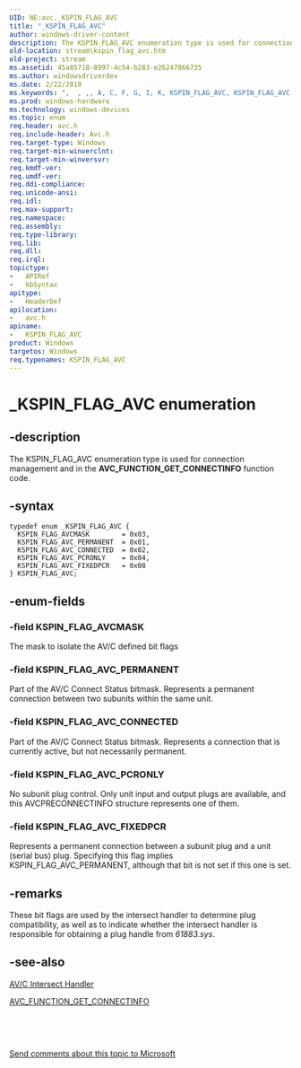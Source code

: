 ```yaml
---
UID: NE:avc._KSPIN_FLAG_AVC
title: "_KSPIN_FLAG_AVC"
author: windows-driver-content
description: The KSPIN_FLAG_AVC enumeration type is used for connection management and in the AVC_FUNCTION_GET_CONNECTINFO function code.
old-location: stream\kspin_flag_avc.htm
old-project: stream
ms.assetid: 45a85718-8997-4c54-b283-e26247866735
ms.author: windowsdriverdev
ms.date: 2/22/2018
ms.keywords: ",  , ,, A, C, F, G, I, K, KSPIN_FLAG_AVC, KSPIN_FLAG_AVC enumeration [Streaming Media Devices], KSPIN_FLAG_AVCMASK, KSPIN_FLAG_AVC_CONNECTED, KSPIN_FLAG_AVC_FIXEDPCR, KSPIN_FLAG_AVC_PCRONLY, KSPIN_FLAG_AVC_PERMANENT, L, N, P, S, V, _, _KSPIN_FLAG_AVC, avc/KSPIN_FLAG_AVC, avc/KSPIN_FLAG_AVCMASK, avc/KSPIN_FLAG_AVC_CONNECTED, avc/KSPIN_FLAG_AVC_FIXEDPCR, avc/KSPIN_FLAG_AVC_PCRONLY, avc/KSPIN_FLAG_AVC_PERMANENT, avcref_9fab0898-b113-4d2f-ae4a-8cc6b01217d9.xml, stream.kspin_flag_avc"
ms.prod: windows-hardware
ms.technology: windows-devices
ms.topic: enum
req.header: avc.h
req.include-header: Avc.h
req.target-type: Windows
req.target-min-winverclnt: 
req.target-min-winversvr: 
req.kmdf-ver: 
req.umdf-ver: 
req.ddi-compliance: 
req.unicode-ansi: 
req.idl: 
req.max-support: 
req.namespace: 
req.assembly: 
req.type-library: 
req.lib: 
req.dll: 
req.irql: 
topictype:
-	APIRef
-	kbSyntax
apitype:
-	HeaderDef
apilocation:
-	avc.h
apiname:
-	KSPIN_FLAG_AVC
product: Windows
targetos: Windows
req.typenames: KSPIN_FLAG_AVC
---
```


# _KSPIN_FLAG_AVC enumeration


## -description


The KSPIN_FLAG_AVC enumeration type is used for connection management and in the <b>AVC_FUNCTION_GET_CONNECTINFO</b> function code.


## -syntax


````
typedef enum _KSPIN_FLAG_AVC { 
  KSPIN_FLAG_AVCMASK        = 0x03,
  KSPIN_FLAG_AVC_PERMANENT  = 0x01,
  KSPIN_FLAG_AVC_CONNECTED  = 0x02,
  KSPIN_FLAG_AVC_PCRONLY    = 0x04,
  KSPIN_FLAG_AVC_FIXEDPCR   = 0x08
} KSPIN_FLAG_AVC;
````


## -enum-fields




### -field KSPIN_FLAG_AVCMASK

The mask to isolate the AV/C defined bit flags


### -field KSPIN_FLAG_AVC_PERMANENT

Part of the AV/C Connect Status bitmask. Represents a permanent connection between two subunits within the same unit.


### -field KSPIN_FLAG_AVC_CONNECTED

Part of the AV/C Connect Status bitmask. Represents a connection that is currently active, but not necessarily permanent.


### -field KSPIN_FLAG_AVC_PCRONLY

No subunit plug control. Only unit input and output plugs are available, and this AVCPRECONNECTINFO structure represents one of them.


### -field KSPIN_FLAG_AVC_FIXEDPCR

Represents a permanent connection between a subunit plug and a unit (serial bus) plug. Specifying this flag implies KSPIN_FLAG_AVC_PERMANENT, although that bit is not set if this one is set.


## -remarks



These bit flags are used by the intersect handler to determine plug compatibility, as well as to indicate whether the intersect handler is responsible for obtaining a plug handle from <i>61883.sys</i>.




## -see-also

<a href="..\avc\nc-avc-pfnavcintersecthandler.md">AV/C Intersect Handler</a>



<a href="https://msdn.microsoft.com/library/windows/hardware/ff554154">AVC_FUNCTION_GET_CONNECTINFO</a>



 

 

<a href="mailto:wsddocfb@microsoft.com?subject=Documentation%20feedback [stream\stream]:%20KSPIN_FLAG_AVC enumeration%20 RELEASE:%20(2/22/2018)&amp;body=%0A%0APRIVACY STATEMENT%0A%0AWe use your feedback to improve the documentation. We don't use your email address for any other purpose, and we'll remove your email address from our system after the issue that you're reporting is fixed. While we're working to fix this issue, we might send you an email message to ask for more info. Later, we might also send you an email message to let you know that we've addressed your feedback.%0A%0AFor more info about Microsoft's privacy policy, see http://privacy.microsoft.com/en-us/default.aspx." title="Send comments about this topic to Microsoft">Send comments about this topic to Microsoft</a>

